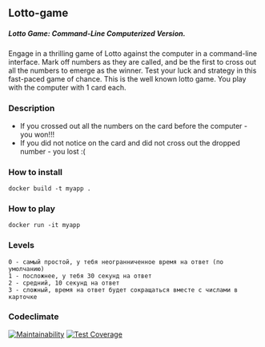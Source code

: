 ## **Lotto-game**
##### Lotto Game: Command-Line Computerized Version.  
Engage in a thrilling game of Lotto against the computer in a command-line interface.
Mark off numbers as they are called, and be the first to cross out all the numbers to emerge as the winner. 
Test your luck and strategy in this fast-paced game of chance. This is the well known lotto game.
You play with the computer with 1 card each.

### Description
+ If you crossed out all the numbers on the card before the computer - you won!!!
+ If you did not notice on the card and did not cross out the dropped number - you lost :(

### How to install

```
docker build -t myapp .
```

### How to play

```
docker run -it myapp
```

### Levels
    0 - самый простой, у тебя неогранниченное время на ответ (по умолчанию)   
    1 - посложнее, у тебя 30 секунд на ответ   
    2 - средний, 10 секунд на ответ   
    3 - сложный, время на ответ будет сокращаться вместе с числами в карточке



### Codeclimate

[![Maintainability](https://api.codeclimate.com/v1/badges/a544dba7e1007c7c63b3/maintainability)](https://codeclimate.com/github/Nella611/lotto-game/maintainability)
[![Test Coverage](https://api.codeclimate.com/v1/badges/a544dba7e1007c7c63b3/test_coverage)](https://codeclimate.com/github/Nella611/lotto-game/test_coverage)
